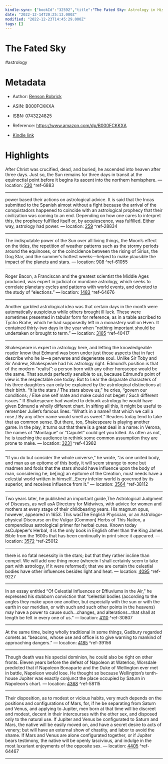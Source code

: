 ```yaml
---
kindle-sync: {"bookId":"32592","title":"The Fated Sky: Astrology in History","author":"Benson Bobrick","asin":"B000FCKKXA","lastAnnotatedDate":"2021-10-11","bookImageUrl":"https://m.media-amazon.com/images/I/81VUHa-9LUL._SY160.jpg","highlightsCount":13}
date: "2022-12-14T20:25:13.000Z"
modified: "2022-12-23T14:45:29.000Z"
tags: []
---
```

# The Fated Sky

#astrology

# Metadata

* Author: [Benson Bobrick](https://www.amazon.com/Benson-Bobrick/e/B000AP7XK0/ref=dp_byline_cont_ebooks_1)

* ASIN: B000FCKKXA

* ISBN: 0743224825

* Reference: <https://www.amazon.com/dp/B000FCKKXA>

* [Kindle link](kindle://book?action=open&asin=B000FCKKXA)

# Highlights

After Christ was crucified, dead, and buried, he ascended into heaven after three days. Just so, the Sun remains for three days in transit at the equinoctial point before it begins its ascent into the northern hemisphere. — location: [230](kindle://book?action=open&asin=B000FCKKXA&location=230) ^ref-6883

---

power based their actions on astrological advice. It is said that the Incas submitted to the Spanish almost without a fight because the arrival of the conquistadors happened to coincide with an astrological prophecy that their civilization was coming to an end. Depending on how one cares to interpret this, the prophecy fulfilled itself or, by acquiescence, was fulfilled. Either way, astrology had power. — location: [259](kindle://book?action=open&asin=B000FCKKXA&location=259) ^ref-28834

---

The indisputable power of the Sun over all living things, the Moon’s effect on the tides, the repetition of weather patterns such as the stormy periods around the equinoxes, or the coincidence between the rising of Sirius, the Dog Star, and the summer’s hottest weeks—helped to make plausible the impact of the planets and stars. — location: [908](kindle://book?action=open&asin=B000FCKKXA&location=908) ^ref-61055

---

Roger Bacon, a Franciscan and the greatest scientist the Middle Ages produced, was expert in judicial or mundane astrology, which seeks to correlate planetary cycles and patterns with world events, and devoted to the study of “elections.” — location: [1483](kindle://book?action=open&asin=B000FCKKXA&location=1483) ^ref-64676

---

Another garbled astrological idea was that certain days in the month were automatically auspicious while others brought ill luck. These were sometimes presented in tabular form for reference, as in a table ascribed to Tycho Brahe, which he had supposedly left in a monastery wall on Hven. It contained thirty-two days in the year when “nothing important should be undertaken or brought to term.” — location: [3165](kindle://book?action=open&asin=B000FCKKXA&location=3165) ^ref-40417

---

Shakespeare is expert in astrology here, and letting the knowledgeable reader know that Edmund was born under just those aspects that in fact describe who he is—a perverse and degenerate soul. Unlike Sir Toby and Sir Andrew, Shakespeare had his astrology right. Edmund’s position is that of the modern “realist”: a person born with any other horoscope would be the same. That sounds perfectly sensible to us, because Edmund’s point of view is the respectable one today. But to Lear the disparate characters of his three daughters can only be explained by the astrological distinctions at their birth. “It is the stars / The stars above us,” he cries, “govern our conditions; / Else one self mate and make could not beget / Such different issues.” If Shakespeare had wanted to debunk astrology he would have given Edmund a wholly different chart. In sifting all this, it might be useful to remember Juliet’s famous lines: “What’s in a name? that which we call a rose / By any other name would smell as sweet.” Readers today tend to take that as common sense. But there, too, Shakespeare is playing another game. In the play, it turns out that there is a great deal in a name: in Verona, the names of “Montague” or “Capulet” could get you killed. As often as not, he is teaching the audience to rethink some common assumption they are prone to make. — location: [3231](kindle://book?action=open&asin=B000FCKKXA&location=3231) ^ref-43982

---

“If you do but consider the whole universe,” he wrote, “as one united body, and man as an epitome of this body, it will seem strange to none but madmen and fools that the stars should have influence upon the body of man, considering he, be[ing] an epitome of the Creation, must needs have a celestial world written in himself…Every inferior world is governed by its superior, and receives influence from it.” — location: [3564](kindle://book?action=open&asin=B000FCKKXA&location=3564) ^ref-38112

---

Two years later, he published an important guide,The Astrological Judgment of Diseases, as well asA Directory for Midwives, with advice for women and mothers at every stage of their childbearing years. His magnum opus, however, appeared in 1653. This wasThe English Physician, or an Astrologo-physical Discourse on the Vulgar [Common] Herbs of This Nation, a compendious astrological primer for herbal cures. Known today asCulpeper’s Herbal, it is the only book in English other than the King James Bible from the 1600s that has been continually in print since it appeared. — location: [3572](kindle://book?action=open&asin=B000FCKKXA&location=3572) ^ref-25012

---

there is no fatal necessity in the stars; but that they rather incline than compel. We will add one thing more (wherein I shall certainly seem to take part with astrology, if it were reformed); that we are certain the celestial bodies have other influences besides light and heat. — location: [4095](kindle://book?action=open&asin=B000FCKKXA&location=4095) ^ref-9227

---

In an essay entitled “Of Celestial Influences or Effluviums in the Air,” he expressed his stubborn conviction that “celestial bodies (according to the angles they make upon one another, but especially with the sun or with the earth in our meridian, or with such and such other points in the heavens) may have a power to cause such…changes, and alterations…that shall at length be felt in every one of us.” — location: [4110](kindle://book?action=open&asin=B000FCKKXA&location=4110) ^ref-30807

---

At the same time, being wholly traditional in some things, Gadbury regarded comets as “beacons, whose use and office is to give warning to mankind of approaching dangers.” — location: [4185](kindle://book?action=open&asin=B000FCKKXA&location=4185) ^ref-39156

---

Though death was his special dominion, he could also be right on other fronts. Eleven years before the defeat of Napoleon at Waterloo, Worsdale predicted that if Napoleon Bonaparte and the Duke of Wellington ever met in battle, Napoleon would lose. He thought so because Wellington’s tenth-house Jupiter was exactly conjunct the place occupied by Saturn in Napoleon’s chart. — location: [4368](kindle://book?action=open&asin=B000FCKKXA&location=4368) ^ref-58115

---

Their disposition, as to modest or vicious habits, very much depends on the positions and configurations of Mars, for, if he be separating from Saturn and Venus, and applying to Jupiter, men born at that time will be discreet and modest, decent in their intercourses with the other sex, and disposed only to the natural use. If Jupiter and Venus be configurated to Saturn and Mars, the native will be easily moved on, and have a secret desire to acts of venery; but will have an external show of chastity, and labor to avoid the shame. If Mars and Venus are alone configurated together, or if Jupiter bears testimony, the native will be openly lascivious, and indulge in the most luxuriant enjoyments of the opposite sex. — location: [4405](kindle://book?action=open&asin=B000FCKKXA&location=4405) ^ref-64467

---
